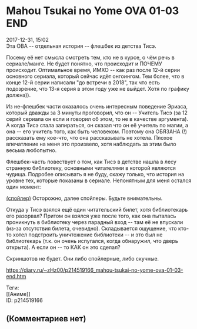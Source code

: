 Mahou Tsukai no Yome OVA 01-03 END
==================================

  
2017-12-31, 15:02  
 Эта ОВА -- отдельная история -- флешбек из детства Тисэ.   
   
 Посему её нет смысла смотреть тем, кто не в курсе, о чём речь в сериале/манге. Не будет понятно, что происходит и ПОЧЕМУ происходит. Оптимальное время, ИМХО -- как раз после 12-й серии основного сериала, который сейчас идёт онгоингом. Тем более, что в конце 12-й серии написали "до встречи в 2018", так что есть подозрение, что 13-я серия в этом году уже не выйдет. Хотя по графику должна)).   
   
 Из не-флешбек части оказалось очень интересным поведение Эриаса, который дважды за 3 минуты проговорил, что он -- Учитель Тисэ (за 12 серий сериала он если и говорил об этом, то не в качестве аргумента). А когда Тисэ стала запираться, он сказал что он её учитель по магии, а она -- его учитель того, как быть человеком. Поэтому она ОБЯЗАНА (!) рассказать ему кое-что, что она рассказывать не хотела. Плохое впечатление на меня это произвело, хотя наблюдать за этим было весьма любопытно.   
   
 Флешбек-часть повествует о том, как Тисэ в детстве нашла в лесу странную библиотеку, основными читателями в которой являются чудища. Подробее описывать я не буду, скажу только, что история на уровне тех, которые показаны в сериале. Непонятным для меня остался один момент:   
   
  [(спойлер)](https://zHz00.diary.ru/p214519166.htm?index=1#linkmore214519166m1)    Осторожно, далее спойлеры. Будьте внимательны.   
   
 Откуда у Тисэ взялся ещё один читательский билет, хотя библиотекарь его разорвал? Притом он взялся уже после того, как она пыталась проникнуть в библиотеку через парадный вход -- там её не впускали (из-за отсутствия билета, очевидно). Складывается ощущение, что кто-то хотел подстроить уничтожение библиотеки -- и это был не библиотекарь (т.к. он очень испугался, когда обнаружил, что дверь открыта). А если он -- то КАК он это сделал?     
   
 Скриншотов не будет. Они либо спойлерные, либо скучные.   
  
<https://diary.ru/~zHz00/p214519166_mahou-tsukai-no-yome-ova-01-03-end.htm>  
  
Теги:  
[[Аниме]]  
ID: p214519166  


(Комментариев нет)
------------------